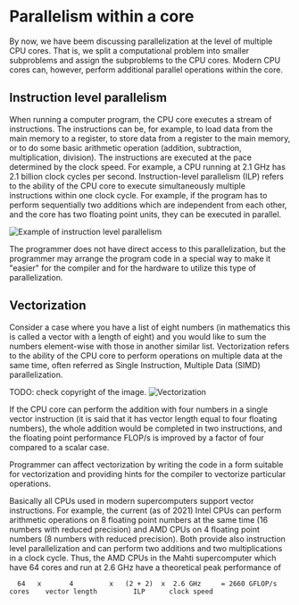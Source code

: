 # Parallelism within a core

By now, we have beem discussing parallelization at the level of multiple CPU
cores. That is, we split a computational problem into smaller
subproblems and assign the subproblems to the CPU cores. Modern CPU
cores can, however, perform additional parallel operations within the core.

## Instruction level parallelism

When running a computer program, the CPU core executes a stream of
instructions. The instructions can be, for example, to load data from
the main memory to a register, to store data from a register to the
main memory, or to do some basic arithmetic operation (addition, subtraction,
multiplication, division). The instructions are executed at the
pace determined by the clock speed. For example, a CPU running at 2.1 GHz has
2.1 billion clock cycles per second. Instruction-level parallelism (ILP)
refers to the ability of the CPU core to execute simultaneously multiple
instructions within one clock cycle. For example, if the program has to
perform sequentially two additions which are independent from each
other, and the core has two floating point units, they can be executed
in parallel.

![Example of instruction level parallelism](images/ilp.png)
<!--- https://i.pinimg.com/originals/1f/a4/d7/1fa4d7bda58e84045b9456c391d2aa58.png --->

The programmer does not have direct access to this parallelization, but
the programmer may arrange the program code in a special way to make
it "easier" for the compiler and for the hardware to utilize this type
of parallelization.


## Vectorization

Consider a case where you have a list of eight numbers (in mathematics
this is called a vector with a length of eight) and you would like to
sum the numbers element-wise with those in another similar
list. Vectorization refers to the ability of the CPU core to perform
operations on multiple data at the same time, often referred as Single
Instruction, Multiple Data (SIMD) parallelization.

TODO: check copyright of the image.
![Vectorization](images/vectorization.png)

If the CPU core can perform the addition with four numbers in a single
vector instruction (it is said that it has vector length equal to four
floating numbers), the whole addition would be completed in two
instructions, and the floating point performance FLOP/s is improved by
a factor of four compared to a scalar case.

Programmer can affect vectorization by writing the code in a form
suitable for vectorization and providing hints for the compiler to
vectorize particular operations.

Basically all CPUs used in modern supercomputers support vector
instructions. For example, the current (as of 2021) Intel CPUs can
perform arithmetic operations on 8 floating point numbers at the same
time (16 numbers with reduced precision) and AMD CPUs on 4 floating
point numbers (8 numbers with reduced precision). Both provide also
instruction level parallelization and can perform two additions and
two multiplications in a clock cycle. Thus, the AMD CPUs in the Mahti
supercomputer which have 64 cores and run at 2.6 GHz have a
theoretical peak performance of
```
  64   x       4         x   (2 + 2)  x  2.6 GHz     = 2660 GFLOP/s
cores    vector length         ILP      clock speed
```
